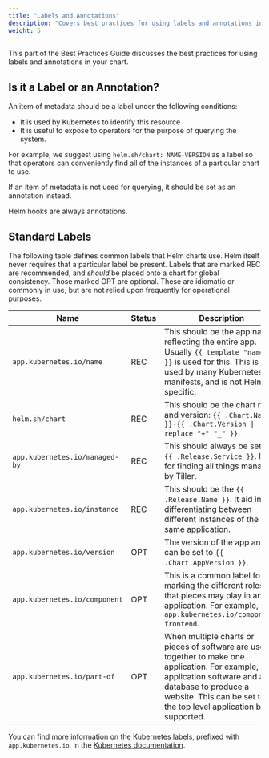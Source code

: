 ```yaml
---
title: "Labels and Annotations"
description: "Covers best practices for using labels and annotations in your Chart."
weight: 5
---
```


This part of the Best Practices Guide discusses the best practices for using
labels and annotations in your chart.

## Is it a Label or an Annotation?

An item of metadata should be a label under the following conditions:

- It is used by Kubernetes to identify this resource
- It is useful to expose to operators for the purpose of querying the system.

For example, we suggest using `helm.sh/chart: NAME-VERSION` as a label so that
operators can conveniently find all of the instances of a particular chart to
use.

If an item of metadata is not used for querying, it should be set as an
annotation instead.

Helm hooks are always annotations.

## Standard Labels

The following table defines common labels that Helm charts use. Helm itself
never requires that a particular label be present. Labels that are marked REC
are recommended, and _should_ be placed onto a chart for global consistency.
Those marked OPT are optional. These are idiomatic or commonly in use, but are
not relied upon frequently for operational purposes.

Name|Status|Description
-----|------|----------
`app.kubernetes.io/name` | REC | This should be the app name, reflecting the entire app. Usually `{{ template "name" . }}` is used for this. This is used by many Kubernetes manifests, and is not Helm-specific.
`helm.sh/chart` | REC | This should be the chart name and version: `{{ .Chart.Name }}-{{ .Chart.Version \| replace "+" "_" }}`.
`app.kubernetes.io/managed-by` | REC | This should always be set to `{{ .Release.Service }}`. It is for finding all things managed by Tiller.
`app.kubernetes.io/instance` | REC | This should be the `{{ .Release.Name }}`. It aid in differentiating between different instances of the same application.
`app.kubernetes.io/version` | OPT | The version of the app and can be set to `{{ .Chart.AppVersion }}`.
`app.kubernetes.io/component` | OPT | This is a common label for marking the different roles that pieces may play in an application. For example, `app.kubernetes.io/component: frontend`.
`app.kubernetes.io/part-of` | OPT | When multiple charts or pieces of software are used together to make one application. For example, application software and a database to produce a website. This can be set to the top level application being supported.

You can find more information on the Kubernetes labels, prefixed with
`app.kubernetes.io`, in the [Kubernetes
documentation](https://kubernetes.io/docs/concepts/overview/working-with-objects/common-labels/).

